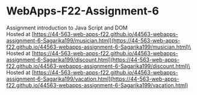 # WebApps-F22-Assignment-6
Assignment introduction to Java Script and DOM\
Hosted at [https://44-563-web-apps-f22.github.io/44563-webapps-assignment-6-Sagarika199/musician.html](https://44-563-web-apps-f22.github.io/44563-webapps-assignment-6-Sagarika199/musician.html)\
Hosted at [https://44-563-web-apps-f22.github.io/44563-webapps-assignment-6-Sagarika199/discount.html](https://44-563-web-apps-f22.github.io/44563-webapps-assignment-6-Sagarika199/discount.html)\
Hosted at [https://44-563-web-apps-f22.github.io/44563-webapps-assignment-6-Sagarika199/vacation.html](https://44-563-web-apps-f22.github.io/44563-webapps-assignment-6-Sagarika199/vacation.html)